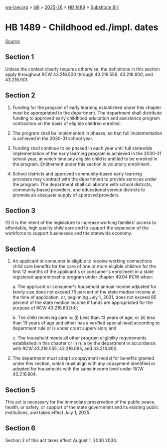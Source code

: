 [wa-law.org](/) > [bill](/bill/) > [2025-26](/bill/2025-26/) > [HB 1489](/bill/2025-26/hb/1489/) > [Substitute Bill](/bill/2025-26/hb/1489/S/)

# HB 1489 - Childhood ed./impl. dates

[Source](http://lawfilesext.leg.wa.gov/biennium/2025-26/Pdf/Bills/House%20Bills/1489-S.pdf)

## Section 1
Unless the context clearly requires otherwise, the definitions in this section apply throughout RCW 43.216.500 through 43.216.559, 43.216.900, and 43.216.901.

## Section 2
1. Funding for the program of early learning established under this chapter must be appropriated to the department. The department shall distribute funding to approved early childhood education and assistance program contractors on the basis of eligible children enrolled.

2. The program shall be implemented in phases, so that full implementation is achieved in the 2030-31 school year.

3. Funding shall continue to be phased in each year until full statewide implementation of the early learning program is achieved in the 2030-31 school year, at which time any eligible child is entitled to be enrolled in the program. Entitlement under this section is voluntary enrollment.

4. School districts and approved community‑based early learning providers may contract with the department to provide services under the program. The department shall collaborate with school districts, community‑based providers, and educational service districts to promote an adequate supply of approved providers.

## Section 3
(1) It is the intent of the legislature to increase working families' access to affordable, high quality child care and to support the expansion of the workforce to support businesses and the statewide economy.

## Section 4
1. An applicant or consumer is eligible to receive working connections child care benefits for the care of one or more eligible children for the first 12 months of the applicant's or consumer's enrollment in a state registered apprenticeship program under chapter 49.04 RCW when:

    a. The applicant or consumer's household annual income adjusted for family size does not exceed 75 percent of the state median income at the time of application, or, beginning July 1, 2031, does not exceed 85 percent of the state median income if funds are appropriated for the purpose of RCW 43.216.802(4);

    b. The child receiving care is: (i) Less than 13 years of age; or (ii) less than 19 years of age and either has a verified special need according to department rule or is under court supervision; and

    c. The household meets all other program eligibility requirements established in this chapter or in rule by the department in accordance with RCW 43.216.055, 43.216.065, and 43.216.800.

2. The department must adopt a copayment model for benefits granted under this section, which must align with any copayment identified or adopted for households with the same income level under RCW 43.216.804.

## Section 5
This act is necessary for the immediate preservation of the public peace, health, or safety, or support of the state government and its existing public institutions, and takes effect July 1, 2025.

## Section 6
Section 2 of this act takes effect August 1, 2030 2034.
